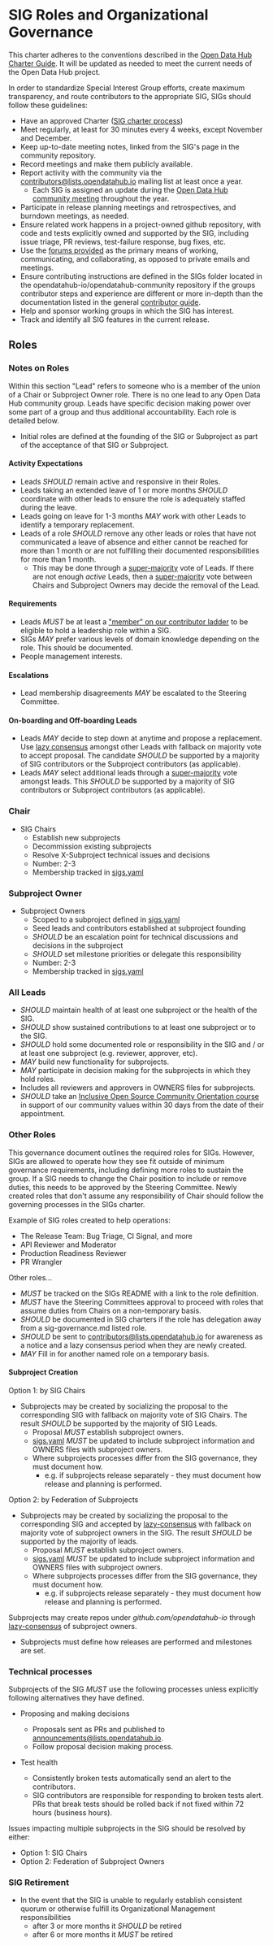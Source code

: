 # SIG Roles and Organizational Governance

This charter adheres to the conventions described in the [Open Data Hub Charter Guide](./sig-charter-guide.md).
It will be updated as needed to meet the current needs of the Open Data Hub project.

In order to standardize Special Interest Group efforts, create maximum
transparency, and route contributors to the appropriate SIG, SIGs should follow
these guidelines:

- Have an approved Charter ([SIG charter process](sig-charter-guide.md))
- Meet regularly, at least for 30 minutes every 4 weeks, except November and
December.
- Keep up-to-date meeting notes, linked from the SIG's page in the community
repository.
- Record meetings and make them publicly available.
- Report activity with the community via the [contributors@lists.opendatahub.io](mailto:contributors@lists.opendatahub.io) mailing list at
least once a year. 
  - Each SIG is assigned an update during the [Open Data Hub community meeting](./README.md) throughout the year.
- Participate in release planning meetings and retrospectives, and burndown
meetings, as needed.
- Ensure related work happens in a project-owned github repository, with
 code and tests explicitly owned and supported by the SIG, including issue
 triage, PR reviews, test-failure response, bug fixes, etc.
- Use the [forums provided](./README.md) as the primary means of working, communicating, and
collaborating, as opposed to private emails and meetings.
- Ensure contributing instructions are defined in the SIGs
folder located in the opendatahub-io/opendatahub-community repository if the groups contributor steps
and experience are different or more in-depth than the documentation listed in
the general [contributor guide](./contributing.md).  
- Help and sponsor working groups in which the SIG has interest.  
- Track and identify all SIG features in the current release.

## Roles

### Notes on Roles

Within this section "Lead" refers to someone who is a member of the union
 of a Chair or Subproject Owner role. There is no one lead to any
 Open Data Hub community group. Leads have specific decision making power over some
 part of a group and thus additional accountability. Each role is detailed below.  

- Initial roles are defined at the founding of the SIG or Subproject as part
of the acceptance of that SIG or Subproject.

#### Activity Expectations  

- Leads *SHOULD* remain active and responsive in their Roles.
- Leads taking an extended leave of 1 or more months *SHOULD* coordinate with other leads to ensure the role is adequately staffed during the leave.
- Leads going on leave for 1-3 months *MAY* work with other Leads to identify a temporary replacement.
- Leads of a role *SHOULD* remove any other leads or roles that have not communicated a leave of absence and either cannot be reached for more than 1 month or are not fulfilling their documented responsibilities for more than 1 month.
  - This may be done through a [super-majority](https://en.wikipedia.org/wiki/Supermajority#Two-thirds_vote) vote of Leads. If there are not enough *active* Leads, then a [super-majority](https://en.wikipedia.org/wiki/Supermajority#Two-thirds_vote) vote between Chairs and Subproject Owners may decide the removal of the Lead.

#### Requirements

- Leads *MUST* be at least a ["member" on our contributor ladder](./community-membership.md) to
be eligible to hold a leadership role within a SIG.
- SIGs *MAY* prefer various levels of domain knowledge depending on the
role. This should be documented.  
- People management interests.

#### Escalations

- Lead membership disagreements *MAY* be escalated to the Steering Committee.

#### On-boarding and Off-boarding Leads

- Leads *MAY* decide to step down at anytime and propose a replacement.  Use
[lazy consensus](https://community.apache.org/committers/lazyConsensus.html) amongst other Leads with fallback on majority vote to accept
proposal.  The candidate *SHOULD* be supported by a majority of SIG contributors
 or the Subproject contributors (as applicable).
- Leads *MAY* select additional leads through a [super-majority](https://en.wikipedia.org/wiki/Supermajority#Two-thirds_vote) vote
amongst leads. This *SHOULD* be supported by a majority of SIG contributors or
Subproject contributors (as applicable).

### Chair

- SIG Chairs
  - Establish new subprojects
  - Decommission existing subprojects
  - Resolve X-Subproject technical issues and decisions
  - Number: 2-3
  - Membership tracked in [sigs.yaml](./sigs.yaml)

### Subproject Owner

- Subproject Owners
  - Scoped to a subproject defined in [sigs.yaml](./sigs.yaml)
  - Seed leads and contributors established at subproject founding
  - *SHOULD* be an escalation point for technical discussions and decisions in
  the subproject
  - *SHOULD* set milestone priorities or delegate this responsibility
  - Number: 2-3
  - Membership tracked in [sigs.yaml](./sigs.yaml)

### All Leads

- *SHOULD* maintain health of at least one subproject or the health of the SIG.
- *SHOULD* show sustained contributions to at least one subproject or to the
  SIG.
- *SHOULD* hold some documented role or responsibility in the SIG and / or at
  least one subproject
    (e.g. reviewer, approver, etc).
- *MAY* build new functionality for subprojects.
- *MAY* participate in decision making for the subprojects in which they hold roles.
- Includes all reviewers and approvers in OWNERS files for subprojects.
- *SHOULD* take an [Inclusive Open Source Community Orientation course](https://training.linuxfoundation.org/training/inclusive-open-source-community-orientation-lfc102/) in support of our community values
within 30 days from the date of their appointment.

### Other Roles
This governance document outlines the required roles for SIGs.  However, SIGs are allowed to operate how they see fit outside of minimum 
governance requirements, including defining more roles to sustain the group. If 
a SIG needs to change the Chair position to include or remove
duties, this needs to be approved by the Steering Committee. Newly created roles
that don't assume any responsibility of Chair should follow
the governing processes in the SIGs charter. 

Example of SIG roles created to help operations:

- The Release Team: Bug Triage, CI Signal, and more  
- API Reviewer and Moderator  
- Production Readiness Reviewer 
- PR Wrangler

Other roles...
- *MUST* be tracked on the SIGs README with a link to the role definition.
- *MUST* have the Steering Committees approval to proceed with roles that assume
duties from Chairs on a non-temporary basis. 
- *SHOULD* be documented in SIG charters if the role has delegation away from a
sig-governance.md listed role.
- *SHOULD* be sent to [contributors@lists.opendatahub.io](mailto:contributors@lists.opendatahub.io) for awareness as a notice 
and a lazy consensus period when they are newly created.
- *MAY* Fill in for another named role on a temporary basis.

#### Subproject Creation

Option 1: by SIG Chairs

- Subprojects may be created by socializing the proposal to the corresponding SIG with fallback on majority vote of SIG Chairs.  The result *SHOULD* be supported by the majority of SIG Leads.
  - Proposal *MUST* establish subproject owners.
  - [sigs.yaml](./sigs.yaml) *MUST* be updated to include subproject information and OWNERS files with subproject owners.
  - Where subprojects processes differ from the SIG governance, they must document how.
    - e.g. if subprojects release separately - they must document how release and planning is performed.

Option 2: by Federation of Subprojects

- Subprojects may be created by socializing the proposal to the corresponding SIG and accepted by [lazy-consensus](http://en.osswiki.info/concepts/lazy_consensus) with fallback on majority vote of
  subproject owners in the SIG.  The result *SHOULD* be supported by the majority of leads.
  - Proposal *MUST* establish subproject owners.
  - [sigs.yaml](./sigs.yaml) *MUST* be updated to include subproject information and OWNERS files with subproject owners.
  - Where subprojects processes differ from the SIG governance, they must document how.
    - e.g. if subprojects release separately - they must document how release and planning is performed.

Subprojects may create repos under *github.com/opendatahub-io* through [lazy-consensus](http://en.osswiki.info/concepts/lazy_consensus) of subproject owners.

- Subprojects must define how releases are performed and milestones are set.

### Technical processes

Subprojects of the SIG *MUST* use the following processes unless explicitly following alternatives
they have defined.

- Proposing and making decisions
  - Proposals sent as PRs and published to [announcements@lists.opendatahub.io](mailto:announcements@lists.opendatahub.io).
  - Follow proposal decision making process.

- Test health
  - Consistently broken tests automatically send an alert to the contributors.
  - SIG contributors are responsible for responding to broken tests alert. PRs that break tests should be rolled back if not fixed within 72 hours (business hours).

Issues impacting multiple subprojects in the SIG should be resolved by either:

- Option 1: SIG Chairs
- Option 2: Federation of Subproject Owners

### SIG Retirement

- In the event that the SIG is unable to regularly establish consistent quorum or otherwise fulfill its Organizational Management responsibilities
  - after 3 or more months it *SHOULD* be retired
  - after 6 or more months it *MUST* be retired